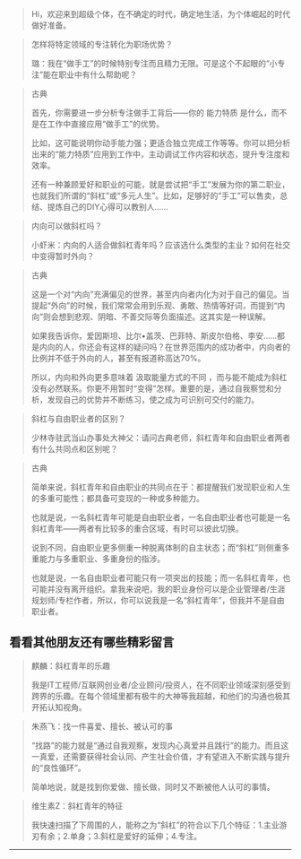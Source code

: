 > Hi，欢迎来到超级个体，在不确定的时代，确定地生活，为个体崛起的时代做好准备。

> 怎样将特定领域的专注转化为职场优势？
> 
> 璐：我在“做手工”的时候特别专注而且精力无限。可是这个不起眼的“小专注”能在职业中有什么帮助呢？

> 古典
> 
> 首先，你需要进一步分析专注做手工背后——你的 能力特质 是什么，而不是在工作中直接应用“做手工”的优势。
> 
> 比如，这可能说明你动手能力强；更适合独立完成工作等等。你可以把分析出来的“能力特质”应用到工作中，主动调试工作内容和状态，提升专注度和效率。
> 
> 还有一种兼顾爱好和职业的可能，就是尝试把“手工”发展为你的第二职业，也就我们所谓的“斜杠”或“多元人生”。比如，足够好的“手工”可以售卖，总结、提炼自己的DIY心得可以教别人…… 

> 内向可以做斜杠吗？
> 
> 小虾米：内向的人适合做斜杠青年吗？应该选什么类型的主业？如何在社交中变得暂时外向？

> 古典
> 
> 这是一个对“内向”充满偏见的世界，甚至内向者内化为对于自己的偏见。当提起“外向”的时候，我们常常会用到乐观、勇敢、热情等好词，而提到“内向”则会想到悲观、阴暗、不善交际等负面描述。这其实是一种误解。
> 
> 如果我告诉你，爱因斯坦、比尔•盖茨、巴菲特、斯皮尔伯格、李安……都是内向的人，你还会有这样的疑问吗？在世界范围内的成功者中，内向者的比例并不低于外向的人，甚至有报道称高达70%。
> 
> 所以，内向和外向更多意味着 汲取能量方式的不同 ，而与能不能成为斜杠没有必然联系。你更不用暂时“变得”怎样。重要的是，通过自我察觉和分析，发现自己的优势并不断练习，使之成为可识别可交付的能力。    

> 斜杠与自由职业者的区别？
> 
> 少林寺驻武当山办事处大神父：请问古典老师，斜杠青年和自由职业者两者有什么共同点和区别呢？

> 古典
> 
> 简单来说，斜杠青年和自由职业的共同点在于：都提醒我们发现职业和人生的多重可能性；都具备可变现的一种或多种能力。
> 
> 也就是说，一名斜杠青年可能是自由职业者，一名自由职业者也可能是一名斜杠青年——两者有比较多的重合区域，有时可以彼此切换。
> 
> 说到不同，自由职业更多侧重一种脱离体制的自主状态；而“斜杠”则侧重多重能力与多重职业、多重身份的指涉。
> 
> 也就是说，一名自由职业者可能只有一项突出的技能；而一名斜杠青年，也可能并没有离开组织。拿我来说吧，我的职业身份可以是企业管理者/生涯规划师/专栏作者，所以，你可以说我是一名“斜杠青年”，但我并不是自由职业者。

## 看看其他朋友还有哪些精彩留言

> 麒麟：斜杠青年的乐趣
> 
> 我是IT工程师/互联网创业者/企业顾问/投资人，在不同职业领域深刻感受到跨界的乐趣。在每个领域里都有极牛的大神等我超越，和他们的沟通也极其开拓认知视角。

> 朱燕飞：找一件喜爱、擅长、被认可的事
> 
> “找路”的能力就是“通过自我观察，发现内心真爱并且践行”的能力。而且这一真爱，还需要获得社会认同、产生社会价值，才有望进入不断实践与提升的“良性循环”。
> 
> 简单地说，就是找到你爱做、擅长做，同时又不断被他人认可的事情。

> 维生素Z：斜杠青年的特征
> 
> 我快速扫描了下周围的人，能称之为“斜杠”的符合以下几个特征：1.主业游刃有余；2.单身；3.斜杠是爱好的延伸；4.专注。

---
